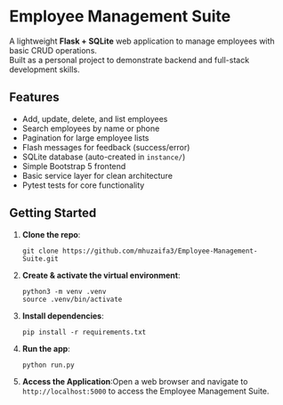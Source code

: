 # Employee Management Suite

A lightweight **Flask + SQLite** web application to manage employees with basic CRUD operations.  
Built as a personal project to demonstrate backend and full-stack development skills.  

## Features
- Add, update, delete, and list employees  
- Search employees by name or phone  
- Pagination for large employee lists  
- Flash messages for feedback (success/error)  
- SQLite database (auto-created in `instance/`)  
- Simple Bootstrap 5 frontend  
- Basic service layer for clean architecture  
- Pytest tests for core functionality  

## Getting Started

1. **Clone the repo**:
   ```
   git clone https://github.com/mhuzaifa3/Employee-Management-Suite.git
   ```
2. **Create & activate the virtual environment**:
   ```
   python3 -m venv .venv
   source .venv/bin/activate
   ```
3. **Install dependencies**:
   ```
   pip install -r requirements.txt
   ```
4. **Run the app**:
   ```
   python run.py
   ```
5. **Access the Application**:Open a web browser and navigate to `http://localhost:5000` to access the Employee Management Suite.
